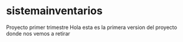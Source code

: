 # sistemainventarios
Proyecto primer trimestre
Hola esta es la primera version del proyecto donde nos vemos a retirar
